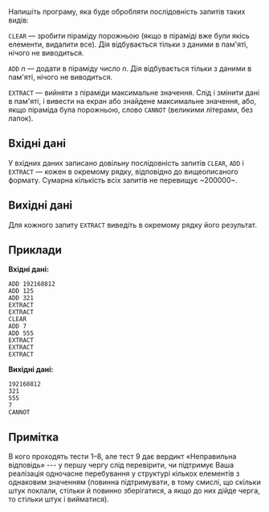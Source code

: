 ﻿Напишіть програму, яка буде обробляти послідовність запитів таких видів:

`CLEAR` — зробити піраміду порожньою (якщо в піраміді вже були якісь елементи, видалити все). Дія відбувається тільки з даними в пам'яті, нічого не виводиться.

`ADD` *n* — додати в піраміду число *n*. Дія відбувається тільки з даними в пам'яті, нічого не виводиться.

`EXTRACT` — вийняти з піраміди максимальне значення. Слід і змінити дані в пам'яті, і вивести на екран або знайдене максимальне значення, або, якщо піраміда була порожньою, слово `CANNOT` (великими літерами, без лапок).

## Вхідні дані
У вхідних даних записано довільну послідовність запитів `CLEAR`, `ADD` і `EXTRACT` — кожен в окремому рядку, відповідно до вищеописаного формату.
Сумарна кількість всіх запитів не перевищує ~200000~.

## Вихідні дані
Для кожного запиту `EXTRACT` виведіть в окремому рядку його результат.

## Приклади

**Вхідні дані:**
```
ADD 192168812
ADD 125
ADD 321
EXTRACT
EXTRACT
CLEAR
ADD 7
ADD 555
EXTRACT
EXTRACT
EXTRACT
```

**Вихідні дані:**
```
192168812
321
555
7
CANNOT
```

## Примітка
В кого проходять тести 1–8, але тест 9 дає вердикт «Неправильна відповідь» --- у першу чергу слід перевірити, чи підтримує Ваша реалізація одночасне перебування у структурі кількох елементів з однаковим значенням (повинна підтримувати, в тому смислі, що скільки штук поклали, стільки й повинно зберігатися, а якщо до них дійде черга, то стільки штук і вийматися).
